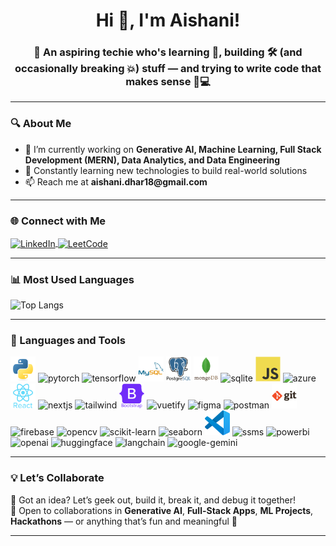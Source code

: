 <h1 align="center">Hi 👋, I'm Aishani!</h1>
<h3 align="center">🚀 An aspiring techie who's learning 🧠, building 🛠️ (and occasionally breaking 💥) stuff — and trying to write code that makes sense 🤞💻</h3>

<hr>

<h3>🔍 About Me</h3>

<ul>
  <li>🔭 I’m currently working on <strong>Generative AI, Machine Learning, Full Stack Development (MERN), Data Analytics, and Data Engineering</strong></li>
  <li>🌱 Constantly learning new technologies to build real-world solutions</li>
  <li>📫 Reach me at <strong>aishani.dhar18@gmail.com</strong></li>
</ul>

<hr>

<h3>🌐 Connect with Me</h3>

<p align="left">
  <a href="https://www.linkedin.com/in/aishani-dhar-a18603d/" target="_blank">
    <img align="center" src="https://raw.githubusercontent.com/rahuldkjain/github-profile-readme-generator/master/src/images/icons/Social/linked-in-alt.svg" alt="LinkedIn" height="30" width="40" />
  </a>
  <a href="https://leetcode.com/u/swiftie_coder18/" target="_blank">
    <img align="center" src="https://raw.githubusercontent.com/rahuldkjain/github-profile-readme-generator/master/src/images/icons/Social/leet-code.svg" alt="LeetCode" height="30" width="40" />
  </a>
</p>

<hr>

<h3>📊 Most Used Languages</h3>

<p align="left">
  <img src="https://github-readme-stats.vercel.app/api/top-langs/?username=aishanishub&layout=compact&theme=tokyonight" alt="Top Langs" />
</p>

<hr>

<h3>🧰 Languages and Tools</h3>

<p align="left">
  <img src="https://raw.githubusercontent.com/devicons/devicon/master/icons/python/python-original.svg" alt="python" width="40" height="40"/>
  <img src="https://www.vectorlogo.zone/logos/pytorch/pytorch-icon.svg" alt="pytorch" width="40" height="40"/>
  <img src="https://www.vectorlogo.zone/logos/tensorflow/tensorflow-icon.svg" alt="tensorflow" width="40" height="40"/>
  <img src="https://raw.githubusercontent.com/devicons/devicon/master/icons/mysql/mysql-original-wordmark.svg" alt="mysql" width="40" height="40"/>
  <img src="https://raw.githubusercontent.com/devicons/devicon/master/icons/postgresql/postgresql-original-wordmark.svg" alt="postgresql" width="40" height="40"/>
  <img src="https://raw.githubusercontent.com/devicons/devicon/master/icons/mongodb/mongodb-original-wordmark.svg" alt="mongodb" width="40" height="40"/>
  <img src="https://www.vectorlogo.zone/logos/sqlite/sqlite-icon.svg" alt="sqlite" width="40" height="40"/>
  <img src="https://raw.githubusercontent.com/devicons/devicon/master/icons/javascript/javascript-original.svg" alt="javascript" width="40" height="40"/>
  <img src="https://www.vectorlogo.zone/logos/azure/microsoft_azure-icon.svg" alt="azure" width="40" height="40"/>

  <img src="https://raw.githubusercontent.com/devicons/devicon/master/icons/react/react-original-wordmark.svg" alt="react" width="40" height="40"/>
  <img src="https://cdn.worldvectorlogo.com/logos/nextjs-2.svg" alt="nextjs" width="40" height="40"/>
  <img src="https://www.vectorlogo.zone/logos/tailwindcss/tailwindcss-icon.svg" alt="tailwind" width="40" height="40"/>
  <img src="https://raw.githubusercontent.com/devicons/devicon/master/icons/bootstrap/bootstrap-plain-wordmark.svg" alt="bootstrap" width="40" height="40"/>
  <img src="https://bestofjs.org/logos/vuetify.svg" alt="vuetify" width="40" height="40"/>
  <img src="https://www.vectorlogo.zone/logos/figma/figma-icon.svg" alt="figma" width="40" height="40"/>

  <img src="https://www.vectorlogo.zone/logos/getpostman/getpostman-icon.svg" alt="postman" width="40" height="40"/>
  <img src="https://raw.githubusercontent.com/devicons/devicon/master/icons/git/git-original-wordmark.svg" alt="git" width="40" height="40"/>
  <img src="https://www.vectorlogo.zone/logos/firebase/firebase-icon.svg" alt="firebase" width="40" height="40"/>
  <img src="https://www.vectorlogo.zone/logos/opencv/opencv-icon.svg" alt="opencv" width="40" height="40"/>
  <img src="https://upload.wikimedia.org/wikipedia/commons/0/05/Scikit_learn_logo_small.svg" alt="scikit-learn" width="40" height="40"/>
  <img src="https://seaborn.pydata.org/_images/logo-mark-lightbg.svg" alt="seaborn" width="40" height="40"/>
  <!-- IDEs / Platforms -->
  <img src="https://raw.githubusercontent.com/devicons/devicon/master/icons/vscode/vscode-original.svg" alt="vscode" width="40" height="40"/>
  <img src="https://img.icons8.com/color/48/000000/microsoft-sql-server.png" alt="ssms" width="40" height="40"/>
  <img src="https://upload.wikimedia.org/wikipedia/commons/c/cf/Microsoft_Power_BI_Logo.svg" alt="powerbi" width="40" height="40"/>
  <!-- GenAI Tools -->
  <img src="https://seeklogo.com/images/O/openai-logo-8B9BFEDC26-seeklogo.com.png" alt="openai" width="40" height="40"/>
  <img src="https://huggingface.co/front/assets/huggingface_logo-noborder.svg" alt="huggingface" width="40" height="40"/>
  <img src="https://raw.githubusercontent.com/langchain-ai/langchain/master/docs/static/img/favicon.png" alt="langchain" width="40" height="40"/>
  <img src="https://upload.wikimedia.org/wikipedia/commons/thumb/e/e4/Google_Gemini_logo.svg/512px-Google_Gemini_logo.svg.png" alt="google-gemini" width="40" height="40"/>

</p>

<hr>

<h3>💡 Let’s Collaborate</h3>

<p align="left">
  💬 Got an idea? Let’s geek out, build it, break it, and debug it together! <br/>
  🤝 Open to collaborations in <strong>Generative AI</strong>, <strong>Full-Stack Apps</strong>, <strong>ML Projects</strong>, <strong>Hackathons</strong> — or anything that’s fun and meaningful 🚀
</p>

<hr>
